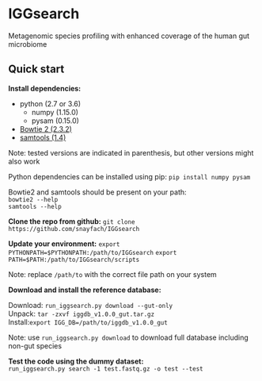 # IGGsearch
Metagenomic species profiling with enhanced coverage of the human gut microbiome

## Quick start

<b>Install dependencies:</b> 
 
* python (2.7 or 3.6)
	* numpy (1.15.0)
	* pysam (0.15.0) 	
* [Bowtie 2 (2.3.2)](https://sourceforge.net/projects/bowtie-bio/files/bowtie2/2.3.4.3)
* [samtools (1.4)](https://github.com/samtools/samtools/releases)

Note: tested versions are indicated in parenthesis, but other versions might also work


Python dependencies can be installed using pip:
`pip install numpy pysam` 

Bowtie2 and samtools should be present on your path:  
`bowtie2 --help`  
`samtools --help`  

<b>Clone the repo from github:</b>
`git clone https://github.com/snayfach/IGGsearch`

<b>Update your environment:</b> 
`export PYTHONPATH=$PYTHONPATH:/path/to/IGGsearch`
`export PATH=$PATH:/path/to/IGGsearch/scripts`

Note: replace `/path/to` with the correct file path on your system

<b>Download and install the reference database:</b>  

Download: `run_iggsearch.py download --gut-only`  
Unpack: `tar -zxvf iggdb_v1.0.0_gut.tar.gz`   
Install:`export IGG_DB=/path/to/iggdb_v1.0.0_gut`  

Note: use `run_iggsearch.py download` to download full database including non-gut species

<b>Test the code using the dummy dataset:</b>  
`run_iggsearch.py search -1 test.fastq.gz -o test --test`



